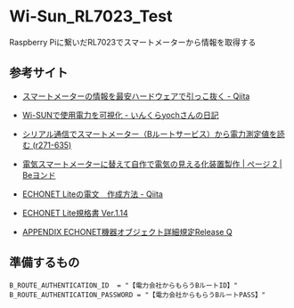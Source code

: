 # Wi-Sun_RL7023_Test
Raspberry Piに繋いだRL7023でスマートメーターから情報を取得する

## 参考サイト
- [スマートメーターの情報を最安ハードウェアで引っこ抜く - Qiita](https://qiita.com/rukihena/items/82266ed3a43e4b652adb)
- [Wi-SUNで使用電力を可視化 - いんくらyochさんの日記](https://inqra-yoch.hatenablog.jp/entry/20210423/1619107578)
- [シリアル通信でスマートメーター（Bルートサービス）から電力測定値を読む (r271-635)](https://netlog.jpn.org/r271-635/2020/11/echonet-smartmeter-serialaccess.html)
- [電気スマートメーターに替えて自作で電気の見える化装置製作 | ページ 2 | Beヨンド](https://bey.jp/?p=72123&page=2)
- [ECHONET Liteの電文　作成方法 - Qiita](https://qiita.com/miyazawa_shi/items/725bc5eb6590be72970d)

- [ECHONET Lite規格書 Ver.1.14](https://echonet.jp/spec_v114_lite/)
- [APPENDIX ECHONET機器オブジェクト詳細規定Release Q](https://echonet.jp/spec_object_rq/)

## 準備するもの
```ruby:.env
B_ROUTE_AUTHENTICATION_ID  = "【電力会社からもらうBルートID】"
B_ROUTE_AUTHENTICATION_PASSWORD = "【電力会社からもらうBルートPASS】"
```
